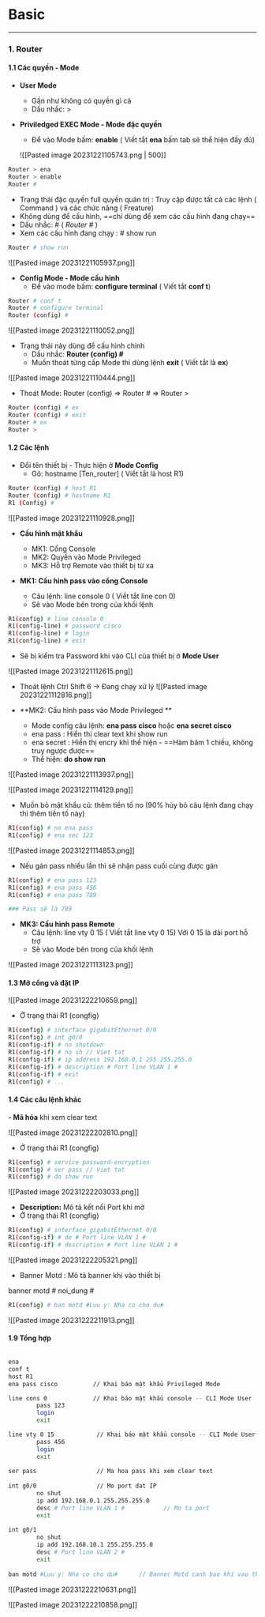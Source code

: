 # Basic
---
### 1. Router
#### 1.1 Các quyền - Mode 
- **User Mode**
	- Gần như không có quyền gì cả
	- Dấu nhắc: >
- **Priviledged EXEC Mode - Mode đặc quyền**
	- Để vào Mode bấm: **enable** ( Viết tắt **ena** bấm tab sẽ thể hiện đầy đủ)
	
	![[Pasted image 20231221105743.png | 500]]
```bash
Router > ena
Router > enable
Router # 
```

- Trạng thái đặc quyền full quyền quản trị : Truy cập được tất cả các lệnh ( Command ) và các chức năng ( Freature)
- Không dùng để cấu hình, ==chỉ dùng để xem các cấu hình đang chạy==
- Dấu nhắc: # ( *Router #* )
- Xem các cấu hình đang chạy : # show run

```bash
Router # show run
```
![[Pasted image 20231221105937.png]]

- **Config Mode - Mode cấu hình**
	- Để vào mode bấm: **configure terminal** ( Viết tắt **conf t**)

```bash
Router # conf t
Router # configure terminal
Router (config) # 
```

![[Pasted image 20231221110052.png]]

 - Trạng thái này dùng để cấu hình chính
	- Dấu nhắc: **Router (config) #**
	- Muốn thoát từng cấp Mode thì dùng lệnh **exit** ( Viết tắt là **ex**)
	
![[Pasted image 20231221110444.png]]

- Thoát Mode: Router (config) => Router # => Router >

```bash
Router (config) # ex
Router (config) # exit
Router # ex
Router >
```
#### 1.2 Các lệnh
- Đổi tên thiết bị - Thực hiện ở **Mode Config**
	- Gõ: hostname [Ten_router] ( Viết tắt là host R1)
	
```bash
Router (config) # host R1
Router (config) # hostname R1
R1 (Config) #
```
![[Pasted image 20231221110928.png]]

- **Cấu hình mật khẩu**
	- MK1: Cổng Console
	- MK2: Quyền vào Mode Privileged 
	- MK3: Hỗ trợ  Remote vào thiết bị từ xa

- **MK1: Cấu hình pass vào cổng Console**
	- Câu lệnh: line console 0 ( Viết tắt line con 0)
	- Sẽ vào Mode bên trong của khối lệnh

```bash
R1(config) # line console 0
R1(config-line) # password cisco
R1(config-line) # login
R1(config-line) # exit
```

- Sẽ bị kiểm tra Password khi vào CLI của thiết bị ở **Mode User**

![[Pasted image 20231221112615.png]]

- Thoát lệnh Ctrl Shift 6 -> Đang chạy xử lý
![[Pasted image 20231221112816.png]]

- **MK2: Cấu hình pass vào Mode Privileged **
	- Mode config câu lệnh: **ena pass cisco** hoặc **ena secret cisco**
	- ena pass : Hiển thị clear text khi show run
	- ena secret : Hiển thị encry khi thể hiện - ==Hàm băm 1 chiều, không truy ngược được==
	- Thể hiện: **do show run**

![[Pasted image 20231221113937.png]]

![[Pasted image 20231221114129.png]]

- Muốn bỏ mật khẩu cũ: thêm tiền tố no (90% hủy bỏ câu lệnh đang chạy thì thêm tiền tố này)

```bash
R1(config) # no ena pass
R1(config) # ena sec 123
```

![[Pasted image 20231221114853.png]]

- Nếu gán pass nhiều lần thì sẽ nhận pass cuối cùng được gán

```bash
R1(config) # ena pass 123
R1(config) # ena pass 456
R1(config) # ena pass 789

### Pass sẽ là 789
```

- **MK3: Cấu hình pass Remote**
	- Câu lệnh: line vty 0 15 ( Viết tắt line vty 0 15) Với 0 15 là dải port hỗ trợ
	- Sẽ vào Mode bên trong của khối lệnh

![[Pasted image 20231221113123.png]]


#### 1.3 Mở cổng và đặt IP

![[Pasted image 20231222210659.png]]

- Ở trạng thái R1 (congfig)

```bash
R1(config) # interface gigabitEthernet 0/0
R1(config) # int g0/0
R1(config-if) # no shutdown
R1(config-if) # no sh // Viet tat
R1(config-if) # ip address 192.168.0.1 255.255.255.0
R1(config-if) # description # Port line VLAN 1 #
R1(config-if) # exit
R1(config) # ...
```

#### 1.4 Các câu lệnh khác
**- Mã hóa** khi xem clear text
 
![[Pasted image 20231222202810.png]]

- Ở trạng thái R1 (congfig)

```bash
R1(config) # service password-encryption
R1(config) # ser pass // Viet tat
R1(config) # do show run
```

![[Pasted image 20231222203033.png]]

- **Description:** Mô tả kết nối Port khi mở
- Ở trạng thái R1 (congfig)

```bash
R1(config) # interface gigabitEthernet 0/0
R1(config-if) # de # Port line VLAN 1 #
R1(config-if) # description # Port line VLAN 1 #
```


![[Pasted image 20231222205321.png]]

- Banner Motd : Mô tả banner khi vào thiết bị

banner motd # noi_dung #

```bash
R1(config) # ban motd #Luu y: Nha co cho du#
```

![[Pasted image 20231222211913.png]]
#### 1.9 Tổng hợp

```sh

ena
conf t
host R1
ena pass cisco          // Khai báo mật khẩu Privileged Mode

line cons 0             // Khai báo mật khẩu console -- CLI Mode User
		pass 123
		login
		exit

line vty 0 15            // Khai báo mật khẩu console -- CLI Mode User
		pass 456
		login
		exit
		
ser pass                 // Ma hoa pass khi xem clear text
  
int g0/0                 // Mo port dat IP
		no shut
		ip add 192.168.0.1 255.255.255.0
		desc # Port line VLAN 1 #           // Mo ta port                    
		exit
	
int g0/1
		no shut
		ip add 192.168.10.1 255.255.255.0
		desc # Port line VLAN 2 #
		exit	
	
ban motd #Luu y: Nha co cho du#      // Banner Motd canh bao khi vao thiet bi    

```

![[Pasted image 20231222210631.png]]

![[Pasted image 20231222210858.png]]
